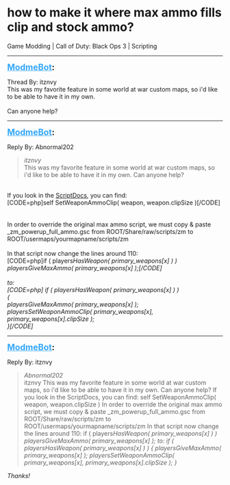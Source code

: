 # how to make it where max ammo fills clip and stock ammo?
Game Modding | Call of Duty: Black Ops 3 | Scripting

---
<strong style="font-size: 1.4em;"><span style="text-decoration: underline;text-decoration-color: #34a7f9;"><span style="color:#34a7f9;">ModmeBot</span></span>:</strong>

<p>Thread By: itznvy<br />This was my favorite feature in some world at war custom maps, so i&#39;d like to be able to have it in my own.<br /> <br />Can anyone help?</p>

---
<strong style="font-size: 1.4em;"><span style="text-decoration: underline;text-decoration-color: #34a7f9;"><span style="color:#34a7f9;">ModmeBot</span></span>:</strong>

<p>Reply By: Abnormal202<br /><blockquote><em>itznvy</em><br />This was my favorite feature in some world at war custom maps, so i&#39;d like to be able to have it in my own.   Can anyone help?</blockquote><br /> If you look in the <a href="http://aviacreations.com/modme/scriptdocs/">ScriptDocs</a>, you can find:<br />[CODE=php]self SetWeaponAmmoClip( weapon, weapon.clipSize )[/CODE]<br /> <br /> <br />In order to override the original max ammo script, we must copy &amp; paste _zm_powerup_full_ammo.gsc from ROOT/Share/raw/scripts/zm to ROOT/usermaps/yourmapname/scripts/zm<br /> <br />In that script now change the lines around 110:<br />[CODE=php]if ( players<em>HasWeapon( primary_weapons[x] ) )<br />				players<em>GiveMaxAmmo( primary_weapons[x] );[/CODE]<br /> <br />to:<br />[CODE=php]	if ( players<em>HasWeapon( primary_weapons[x] ) )<br />			{<br />				players<em>GiveMaxAmmo( primary_weapons[x] );<br />				players<em>SetWeaponAmmoClip( primary_weapons[x], primary_weapons[x].clipSize );<br />			}[/CODE]</em></em></em></em></em></p>

---
<strong style="font-size: 1.4em;"><span style="text-decoration: underline;text-decoration-color: #34a7f9;"><span style="color:#34a7f9;">ModmeBot</span></span>:</strong>

<p>Reply By: itznvy<br /><blockquote><em>Abnormal202</em><br />itznvy This was my favorite feature in some world at war custom maps, so i&#39;d like to be able to have it in my own.   Can anyone help?  If you look in the ScriptDocs, you can find: self SetWeaponAmmoClip( weapon, weapon.clipSize )     In order to override the original max ammo script, we must copy &amp; paste _zm_powerup_full_ammo.gsc from ROOT/Share/raw/scripts/zm to ROOT/usermaps/yourmapname/scripts/zm   In that script now change the lines around 110: if ( players<em>HasWeapon( primary_weapons[x] ) ) players<em>GiveMaxAmmo( primary_weapons[x] );   to: if ( players<em>HasWeapon( primary_weapons[x] ) ) { players<em>GiveMaxAmmo( primary_weapons[x] ); players<em>SetWeaponAmmoClip( primary_weapons[x], primary_weapons[x].clipSize ); }      </em></em></em></em></em></blockquote><em><em><em><em><em>Thanks!</em></em></em></em></em></p>
